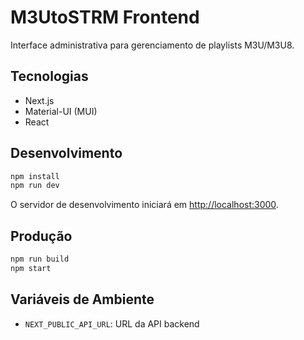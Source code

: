 # M3UtoSTRM Frontend

Interface administrativa para gerenciamento de playlists M3U/M3U8.

## Tecnologias

- Next.js
- Material-UI (MUI)
- React

## Desenvolvimento

```bash
npm install
npm run dev
```

O servidor de desenvolvimento iniciará em [http://localhost:3000](http://localhost:3000).

## Produção

```bash
npm run build
npm start
```

## Variáveis de Ambiente

- `NEXT_PUBLIC_API_URL`: URL da API backend
